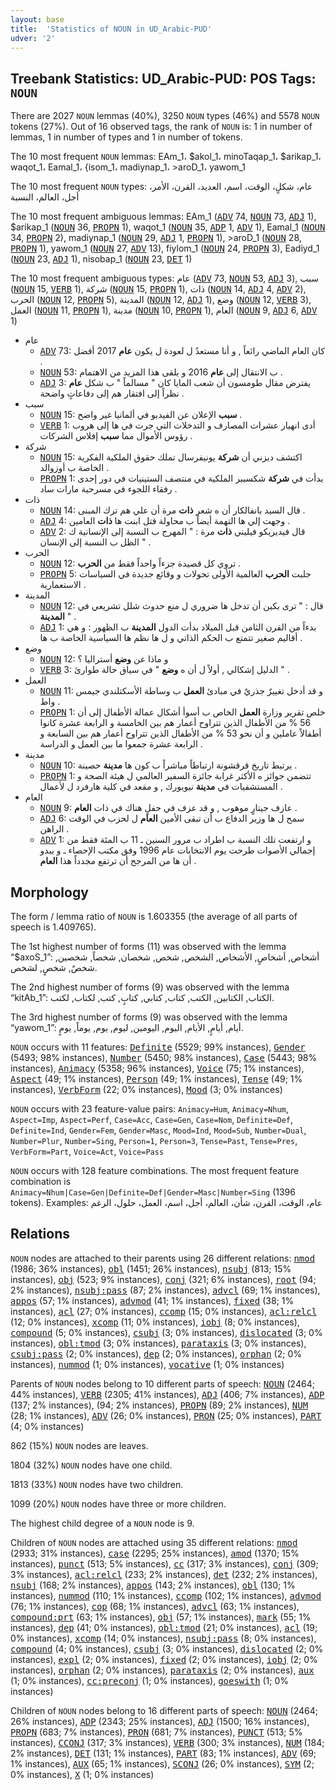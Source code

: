 ```yaml
---
layout: base
title:  'Statistics of NOUN in UD_Arabic-PUD'
udver: '2'
---
```


## Treebank Statistics: UD_Arabic-PUD: POS Tags: `NOUN`

There are 2027 `NOUN` lemmas (40%), 3250 `NOUN` types (46%) and 5578 `NOUN` tokens (27%).
Out of 16 observed tags, the rank of `NOUN` is: 1 in number of lemmas, 1 in number of types and 1 in number of tokens.

The 10 most frequent `NOUN` lemmas: EAm_1، $akol_1، minoTaqap_1، $arikap_1، waqot_1، Eamal_1، {isom_1، madiynap_1، >aroD_1، yawom_1

The 10 most frequent `NOUN` types:  عام، شكلٍ، الوقت، اسم، العديد، القرن، الأمر، أجل، العالم، النسبة

The 10 most frequent ambiguous lemmas: EAm_1 (<tt><a href="ar_pud-pos-ADV.html">ADV</a></tt> 74, <tt><a href="ar_pud-pos-NOUN.html">NOUN</a></tt> 73, <tt><a href="ar_pud-pos-ADJ.html">ADJ</a></tt> 1), $arikap_1 (<tt><a href="ar_pud-pos-NOUN.html">NOUN</a></tt> 36, <tt><a href="ar_pud-pos-PROPN.html">PROPN</a></tt> 1), waqot_1 (<tt><a href="ar_pud-pos-NOUN.html">NOUN</a></tt> 35, <tt><a href="ar_pud-pos-ADP.html">ADP</a></tt> 1, <tt><a href="ar_pud-pos-ADV.html">ADV</a></tt> 1), Eamal_1 (<tt><a href="ar_pud-pos-NOUN.html">NOUN</a></tt> 34, <tt><a href="ar_pud-pos-PROPN.html">PROPN</a></tt> 2), madiynap_1 (<tt><a href="ar_pud-pos-NOUN.html">NOUN</a></tt> 29, <tt><a href="ar_pud-pos-ADJ.html">ADJ</a></tt> 1, <tt><a href="ar_pud-pos-PROPN.html">PROPN</a></tt> 1), >aroD_1 (<tt><a href="ar_pud-pos-NOUN.html">NOUN</a></tt> 28, <tt><a href="ar_pud-pos-PROPN.html">PROPN</a></tt> 1), yawom_1 (<tt><a href="ar_pud-pos-NOUN.html">NOUN</a></tt> 27, <tt><a href="ar_pud-pos-ADV.html">ADV</a></tt> 13), fiylom_1 (<tt><a href="ar_pud-pos-NOUN.html">NOUN</a></tt> 24, <tt><a href="ar_pud-pos-PROPN.html">PROPN</a></tt> 3), Eadiyd_1 (<tt><a href="ar_pud-pos-NOUN.html">NOUN</a></tt> 23, <tt><a href="ar_pud-pos-ADJ.html">ADJ</a></tt> 1), nisobap_1 (<tt><a href="ar_pud-pos-NOUN.html">NOUN</a></tt> 23, <tt><a href="ar_pud-pos-DET.html">DET</a></tt> 1)

The 10 most frequent ambiguous types:  عام (<tt><a href="ar_pud-pos-ADV.html">ADV</a></tt> 73, <tt><a href="ar_pud-pos-NOUN.html">NOUN</a></tt> 53, <tt><a href="ar_pud-pos-ADJ.html">ADJ</a></tt> 3), سبب (<tt><a href="ar_pud-pos-NOUN.html">NOUN</a></tt> 15, <tt><a href="ar_pud-pos-VERB.html">VERB</a></tt> 1), شركة (<tt><a href="ar_pud-pos-NOUN.html">NOUN</a></tt> 15, <tt><a href="ar_pud-pos-PROPN.html">PROPN</a></tt> 1), ذات (<tt><a href="ar_pud-pos-NOUN.html">NOUN</a></tt> 14, <tt><a href="ar_pud-pos-ADJ.html">ADJ</a></tt> 4, <tt><a href="ar_pud-pos-ADV.html">ADV</a></tt> 2), الحرب (<tt><a href="ar_pud-pos-NOUN.html">NOUN</a></tt> 12, <tt><a href="ar_pud-pos-PROPN.html">PROPN</a></tt> 5), المدينة (<tt><a href="ar_pud-pos-NOUN.html">NOUN</a></tt> 12, <tt><a href="ar_pud-pos-ADJ.html">ADJ</a></tt> 1), وضع (<tt><a href="ar_pud-pos-NOUN.html">NOUN</a></tt> 12, <tt><a href="ar_pud-pos-VERB.html">VERB</a></tt> 3), العمل (<tt><a href="ar_pud-pos-NOUN.html">NOUN</a></tt> 11, <tt><a href="ar_pud-pos-PROPN.html">PROPN</a></tt> 1), مدينة (<tt><a href="ar_pud-pos-NOUN.html">NOUN</a></tt> 10, <tt><a href="ar_pud-pos-PROPN.html">PROPN</a></tt> 1), العام (<tt><a href="ar_pud-pos-NOUN.html">NOUN</a></tt> 9, <tt><a href="ar_pud-pos-ADJ.html">ADJ</a></tt> 6, <tt><a href="ar_pud-pos-ADV.html">ADV</a></tt> 1)


* عام
  * <tt><a href="ar_pud-pos-ADV.html">ADV</a></tt> 73: كان العام الماضي رائعاً , و أنا مستعدٌ ل لعودة ل يكون <b>عام</b> 2017 أفضل .
  * <tt><a href="ar_pud-pos-NOUN.html">NOUN</a></tt> 53: ب الانتقال إلى <b>عام</b> 2016 و يلقى هذا المزيد من الاهتمام .
  * <tt><a href="ar_pud-pos-ADJ.html">ADJ</a></tt> 3: يفترض مقال طومسون أن شعب المايا كان " مسالماً " ب شكل <b>عام</b> نظراً إلى افتقار هم إلى دفاعاتٍ واضحة .
* سبب
  * <tt><a href="ar_pud-pos-NOUN.html">NOUN</a></tt> 15: <b>سبب</b> الإعلان عن الفيديو في ألمانيا غير واضح .
  * <tt><a href="ar_pud-pos-VERB.html">VERB</a></tt> 1: أدى انهيار عشرات المصارف و التدخلات التي جرت في ها إلى هروب رؤوس الأموال مما <b>سبب</b> إفلاس الشركات .
* شركة
  * <tt><a href="ar_pud-pos-NOUN.html">NOUN</a></tt> 15: اكتشف ديزني أن <b>شركة</b> يونيفرسال تملك حقوق الملكية الفكرية الخاصة ب أوزوالد .
  * <tt><a href="ar_pud-pos-PROPN.html">PROPN</a></tt> 1: بدأت في <b>شركة</b> شكسبير الملكية في منتصف الستينيات في دور إحدى رفقاء اللجوء في مسرحية مارات ساد .
* ذات
  * <tt><a href="ar_pud-pos-NOUN.html">NOUN</a></tt> 14: قال السيد بانفالكار أن ه شعر <b>ذات</b> مرة أن علي هم ترك المبنى .
  * <tt><a href="ar_pud-pos-ADJ.html">ADJ</a></tt> 4: وجهت إلي ها التهمة أيضاً ب محاولة قتل ابنت ها <b>ذات</b> العامين .
  * <tt><a href="ar_pud-pos-ADV.html">ADV</a></tt> 2: قال فيديريكو فيليني <b>ذات</b> مرة : " المهرج ب النسبة إلى الإنسانية ك الظل ب النسبة إلى الإنسان " .
* الحرب
  * <tt><a href="ar_pud-pos-NOUN.html">NOUN</a></tt> 12: تروي كل قصيدة جزءاً واحداً فقط من <b>الحرب</b> .
  * <tt><a href="ar_pud-pos-PROPN.html">PROPN</a></tt> 5: جلبت <b>الحرب</b> العالمية الأولى تحولات و وقائع جديدة في السياسات الاستعمارية .
* المدينة
  * <tt><a href="ar_pud-pos-NOUN.html">NOUN</a></tt> 12: قال : " ترى بكين أن تدخل ها ضروري ل منع حدوث شلل تشريعي في <b>المدينة</b> " .
  * <tt><a href="ar_pud-pos-ADJ.html">ADJ</a></tt> 1: بدءاً من القرن الثامن قبل الميلاد بدأت الدول <b>المدينة</b> ب الظهور : و هي أقاليم صغير تتمتع ب الحكم الذاتي و ل ها نظم ها السياسية الخاصة ب ها .
* وضع
  * <tt><a href="ar_pud-pos-NOUN.html">NOUN</a></tt> 12: و ماذا عن <b>وضع</b> أستراليا ؟
  * <tt><a href="ar_pud-pos-VERB.html">VERB</a></tt> 3: الدليل إشكالي , أولاً ل أن ه <b>وضع</b> " في سياق حالة طوارئ " .
* العمل
  * <tt><a href="ar_pud-pos-NOUN.html">NOUN</a></tt> 11: و قد أدخل تغييرٌ جذريٌ في مبادئ <b>العمل</b> ب وساطة الأسكتلندي جيمس واط .
  * <tt><a href="ar_pud-pos-PROPN.html">PROPN</a></tt> 1: خلص تقرير وزارة <b>العمل</b> الخاص ب أسوأ أشكال عمالة الأطفال إلى أن 56 % من الأطفال الذين تتراوح أعمار هم بين الخامسة و الرابعة عشرة كانوا أطفالاً عاملين و أن نحو 53 % من الأطفال الذين تتراوح أعمار هم بين السابعة و الرابعة عشرة جمعوا ما بين العمل و الدراسة .
* مدينة
  * <tt><a href="ar_pud-pos-NOUN.html">NOUN</a></tt> 10: يرتبط تاريخ قرقشونة ارتباطاً مباشراً ب كون ها <b>مدينة</b> حصينة .
  * <tt><a href="ar_pud-pos-PROPN.html">PROPN</a></tt> 1: تتضمن جوائز ه الأكثر غرابة جائزة السفير العالمي ل هيئة الصحة و المستشفيات في <b>مدينة</b> نيويورك , و مقعد في كلية هارفرد ل لأعمال .
* العام
  * <tt><a href="ar_pud-pos-NOUN.html">NOUN</a></tt> 9: عازف جيتارٍ موهوب , و قد عزف في حفلٍ هناك في ذات <b>العام</b> .
  * <tt><a href="ar_pud-pos-ADJ.html">ADJ</a></tt> 6: سمح ل ها وزير الدفاع ب أن تبقى الأمين <b>العام</b> ل لحزب في الوقت الراهن .
  * <tt><a href="ar_pud-pos-ADV.html">ADV</a></tt> 1: و ارتفعت تلك النسبة ب اطراد ب مرور السنين ـ 11 ب المئة فقط من إجمالي الأصوات طرحت يوم الانتخابات عام 1996 وفق مكتب الإحصاء ـ و يبدو أن ها من المرجح أن ترتفع مجدداً هذا <b>العام</b> .

## Morphology

The form / lemma ratio of `NOUN` is 1.603355 (the average of all parts of speech is 1.409765).

The 1st highest number of forms (11) was observed with the lemma “$axoS_1”: أشخاص, أشخاصٍ, الأشخاص, الشخص, شخص, شخصان, شخصاً, شخصين, شخصٌ, شخصٍ, لشخص.

The 2nd highest number of forms (9) was observed with the lemma “kitAb_1”: الكتاب, الكتابين, الكتب, كتاب, كتابي, كتابٍ, كتب, لكتاب, لكتب.

The 3rd highest number of forms (9) was observed with the lemma “yawom_1”: أيام, أيامٍ, الأيام, اليوم, اليومين, ليوم, يوم, يوماً, يومٍ.

`NOUN` occurs with 11 features: <tt><a href="ar_pud-feat-Definite.html">Definite</a></tt> (5529; 99% instances), <tt><a href="ar_pud-feat-Gender.html">Gender</a></tt> (5493; 98% instances), <tt><a href="ar_pud-feat-Number.html">Number</a></tt> (5450; 98% instances), <tt><a href="ar_pud-feat-Case.html">Case</a></tt> (5443; 98% instances), <tt><a href="ar_pud-feat-Animacy.html">Animacy</a></tt> (5358; 96% instances), <tt><a href="ar_pud-feat-Voice.html">Voice</a></tt> (75; 1% instances), <tt><a href="ar_pud-feat-Aspect.html">Aspect</a></tt> (49; 1% instances), <tt><a href="ar_pud-feat-Person.html">Person</a></tt> (49; 1% instances), <tt><a href="ar_pud-feat-Tense.html">Tense</a></tt> (49; 1% instances), <tt><a href="ar_pud-feat-VerbForm.html">VerbForm</a></tt> (22; 0% instances), <tt><a href="ar_pud-feat-Mood.html">Mood</a></tt> (3; 0% instances)

`NOUN` occurs with 23 feature-value pairs: `Animacy=Hum`, `Animacy=Nhum`, `Aspect=Imp`, `Aspect=Perf`, `Case=Acc`, `Case=Gen`, `Case=Nom`, `Definite=Def`, `Definite=Ind`, `Gender=Fem`, `Gender=Masc`, `Mood=Ind`, `Mood=Sub`, `Number=Dual`, `Number=Plur`, `Number=Sing`, `Person=1`, `Person=3`, `Tense=Past`, `Tense=Pres`, `VerbForm=Part`, `Voice=Act`, `Voice=Pass`

`NOUN` occurs with 128 feature combinations.
The most frequent feature combination is `Animacy=Nhum|Case=Gen|Definite=Def|Gender=Masc|Number=Sing` (1396 tokens).
Examples: عام، الوقت، القرن، شأن، العالم، أجل، اسم، العمل، حلول، الرغم


## Relations

`NOUN` nodes are attached to their parents using 26 different relations: <tt><a href="ar_pud-dep-nmod.html">nmod</a></tt> (1986; 36% instances), <tt><a href="ar_pud-dep-obl.html">obl</a></tt> (1451; 26% instances), <tt><a href="ar_pud-dep-nsubj.html">nsubj</a></tt> (813; 15% instances), <tt><a href="ar_pud-dep-obj.html">obj</a></tt> (523; 9% instances), <tt><a href="ar_pud-dep-conj.html">conj</a></tt> (321; 6% instances), <tt><a href="ar_pud-dep-root.html">root</a></tt> (94; 2% instances), <tt><a href="ar_pud-dep-nsubj-pass.html">nsubj:pass</a></tt> (87; 2% instances), <tt><a href="ar_pud-dep-advcl.html">advcl</a></tt> (69; 1% instances), <tt><a href="ar_pud-dep-appos.html">appos</a></tt> (57; 1% instances), <tt><a href="ar_pud-dep-advmod.html">advmod</a></tt> (41; 1% instances), <tt><a href="ar_pud-dep-fixed.html">fixed</a></tt> (38; 1% instances), <tt><a href="ar_pud-dep-acl.html">acl</a></tt> (27; 0% instances), <tt><a href="ar_pud-dep-ccomp.html">ccomp</a></tt> (15; 0% instances), <tt><a href="ar_pud-dep-acl-relcl.html">acl:relcl</a></tt> (12; 0% instances), <tt><a href="ar_pud-dep-xcomp.html">xcomp</a></tt> (11; 0% instances), <tt><a href="ar_pud-dep-iobj.html">iobj</a></tt> (8; 0% instances), <tt><a href="ar_pud-dep-compound.html">compound</a></tt> (5; 0% instances), <tt><a href="ar_pud-dep-csubj.html">csubj</a></tt> (3; 0% instances), <tt><a href="ar_pud-dep-dislocated.html">dislocated</a></tt> (3; 0% instances), <tt><a href="ar_pud-dep-obl-tmod.html">obl:tmod</a></tt> (3; 0% instances), <tt><a href="ar_pud-dep-parataxis.html">parataxis</a></tt> (3; 0% instances), <tt><a href="ar_pud-dep-csubj-pass.html">csubj:pass</a></tt> (2; 0% instances), <tt><a href="ar_pud-dep-dep.html">dep</a></tt> (2; 0% instances), <tt><a href="ar_pud-dep-orphan.html">orphan</a></tt> (2; 0% instances), <tt><a href="ar_pud-dep-nummod.html">nummod</a></tt> (1; 0% instances), <tt><a href="ar_pud-dep-vocative.html">vocative</a></tt> (1; 0% instances)

Parents of `NOUN` nodes belong to 10 different parts of speech: <tt><a href="ar_pud-pos-NOUN.html">NOUN</a></tt> (2464; 44% instances), <tt><a href="ar_pud-pos-VERB.html">VERB</a></tt> (2305; 41% instances), <tt><a href="ar_pud-pos-ADJ.html">ADJ</a></tt> (406; 7% instances), <tt><a href="ar_pud-pos-ADP.html">ADP</a></tt> (137; 2% instances),  (94; 2% instances), <tt><a href="ar_pud-pos-PROPN.html">PROPN</a></tt> (89; 2% instances), <tt><a href="ar_pud-pos-NUM.html">NUM</a></tt> (28; 1% instances), <tt><a href="ar_pud-pos-ADV.html">ADV</a></tt> (26; 0% instances), <tt><a href="ar_pud-pos-PRON.html">PRON</a></tt> (25; 0% instances), <tt><a href="ar_pud-pos-PART.html">PART</a></tt> (4; 0% instances)

862 (15%) `NOUN` nodes are leaves.

1804 (32%) `NOUN` nodes have one child.

1813 (33%) `NOUN` nodes have two children.

1099 (20%) `NOUN` nodes have three or more children.

The highest child degree of a `NOUN` node is 9.

Children of `NOUN` nodes are attached using 35 different relations: <tt><a href="ar_pud-dep-nmod.html">nmod</a></tt> (2933; 31% instances), <tt><a href="ar_pud-dep-case.html">case</a></tt> (2295; 25% instances), <tt><a href="ar_pud-dep-amod.html">amod</a></tt> (1370; 15% instances), <tt><a href="ar_pud-dep-punct.html">punct</a></tt> (513; 5% instances), <tt><a href="ar_pud-dep-cc.html">cc</a></tt> (317; 3% instances), <tt><a href="ar_pud-dep-conj.html">conj</a></tt> (309; 3% instances), <tt><a href="ar_pud-dep-acl-relcl.html">acl:relcl</a></tt> (233; 2% instances), <tt><a href="ar_pud-dep-det.html">det</a></tt> (232; 2% instances), <tt><a href="ar_pud-dep-nsubj.html">nsubj</a></tt> (168; 2% instances), <tt><a href="ar_pud-dep-appos.html">appos</a></tt> (143; 2% instances), <tt><a href="ar_pud-dep-obl.html">obl</a></tt> (130; 1% instances), <tt><a href="ar_pud-dep-nummod.html">nummod</a></tt> (110; 1% instances), <tt><a href="ar_pud-dep-ccomp.html">ccomp</a></tt> (102; 1% instances), <tt><a href="ar_pud-dep-advmod.html">advmod</a></tt> (76; 1% instances), <tt><a href="ar_pud-dep-cop.html">cop</a></tt> (68; 1% instances), <tt><a href="ar_pud-dep-advcl.html">advcl</a></tt> (63; 1% instances), <tt><a href="ar_pud-dep-compound-prt.html">compound:prt</a></tt> (63; 1% instances), <tt><a href="ar_pud-dep-obj.html">obj</a></tt> (57; 1% instances), <tt><a href="ar_pud-dep-mark.html">mark</a></tt> (55; 1% instances), <tt><a href="ar_pud-dep-dep.html">dep</a></tt> (41; 0% instances), <tt><a href="ar_pud-dep-obl-tmod.html">obl:tmod</a></tt> (21; 0% instances), <tt><a href="ar_pud-dep-acl.html">acl</a></tt> (19; 0% instances), <tt><a href="ar_pud-dep-xcomp.html">xcomp</a></tt> (14; 0% instances), <tt><a href="ar_pud-dep-nsubj-pass.html">nsubj:pass</a></tt> (8; 0% instances), <tt><a href="ar_pud-dep-compound.html">compound</a></tt> (4; 0% instances), <tt><a href="ar_pud-dep-csubj.html">csubj</a></tt> (3; 0% instances), <tt><a href="ar_pud-dep-dislocated.html">dislocated</a></tt> (2; 0% instances), <tt><a href="ar_pud-dep-expl.html">expl</a></tt> (2; 0% instances), <tt><a href="ar_pud-dep-fixed.html">fixed</a></tt> (2; 0% instances), <tt><a href="ar_pud-dep-iobj.html">iobj</a></tt> (2; 0% instances), <tt><a href="ar_pud-dep-orphan.html">orphan</a></tt> (2; 0% instances), <tt><a href="ar_pud-dep-parataxis.html">parataxis</a></tt> (2; 0% instances), <tt><a href="ar_pud-dep-aux.html">aux</a></tt> (1; 0% instances), <tt><a href="ar_pud-dep-cc-preconj.html">cc:preconj</a></tt> (1; 0% instances), <tt><a href="ar_pud-dep-goeswith.html">goeswith</a></tt> (1; 0% instances)

Children of `NOUN` nodes belong to 16 different parts of speech: <tt><a href="ar_pud-pos-NOUN.html">NOUN</a></tt> (2464; 26% instances), <tt><a href="ar_pud-pos-ADP.html">ADP</a></tt> (2343; 25% instances), <tt><a href="ar_pud-pos-ADJ.html">ADJ</a></tt> (1500; 16% instances), <tt><a href="ar_pud-pos-PROPN.html">PROPN</a></tt> (683; 7% instances), <tt><a href="ar_pud-pos-PRON.html">PRON</a></tt> (681; 7% instances), <tt><a href="ar_pud-pos-PUNCT.html">PUNCT</a></tt> (513; 5% instances), <tt><a href="ar_pud-pos-CCONJ.html">CCONJ</a></tt> (317; 3% instances), <tt><a href="ar_pud-pos-VERB.html">VERB</a></tt> (300; 3% instances), <tt><a href="ar_pud-pos-NUM.html">NUM</a></tt> (184; 2% instances), <tt><a href="ar_pud-pos-DET.html">DET</a></tt> (131; 1% instances), <tt><a href="ar_pud-pos-PART.html">PART</a></tt> (83; 1% instances), <tt><a href="ar_pud-pos-ADV.html">ADV</a></tt> (69; 1% instances), <tt><a href="ar_pud-pos-AUX.html">AUX</a></tt> (65; 1% instances), <tt><a href="ar_pud-pos-SCONJ.html">SCONJ</a></tt> (26; 0% instances), <tt><a href="ar_pud-pos-SYM.html">SYM</a></tt> (2; 0% instances), <tt><a href="ar_pud-pos-X.html">X</a></tt> (1; 0% instances)

